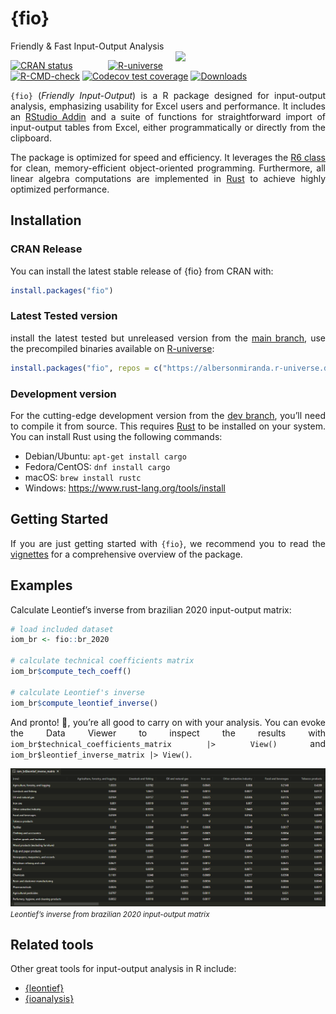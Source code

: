 
<!-- README.md is generated from README.Rmd. Please edit that file -->

# {fio}

<div style="text-align: justify">

Friendly & Fast Input-Output Analysis
<img src="man/figures/leontief.jpg" align="right" width="240px" style="margin-left: 20px;" />

<!-- badges: start -->

[![CRAN
status](https://www.r-pkg.org/badges/version/fio)](https://CRAN.R-project.org/package=fio)
[![R-universe](https://albersonmiranda.r-universe.dev/badges/fio)](https://albersonmiranda.r-universe.dev/fio)
[![R-CMD-check](https://github.com/albersonmiranda/fio/actions/workflows/R-CMD-check.yaml/badge.svg)](https://github.com/albersonmiranda/fio/actions/workflows/R-CMD-check.yaml)
[![Codecov test
coverage](https://codecov.io/gh/albersonmiranda/fio/branch/main/graph/badge.svg)](https://app.codecov.io/gh/albersonmiranda/fio?branch=main)
[![Downloads](https://cranlogs.r-pkg.org/badges/grand-total/fio)]()
<!-- badges: end -->

`{fio}` (*Friendly Input-Output*) is a R package designed for
input-output analysis, emphasizing usability for Excel users and
performance. It includes an [RStudio
Addin](https://rstudio.github.io/rstudioaddins/) and a suite of
functions for straightforward import of input-output tables from Excel,
either programmatically or directly from the clipboard.

The package is optimized for speed and efficiency. It leverages the [R6
class](https://r6.r-lib.org/) for clean, memory-efficient
object-oriented programming. Furthermore, all linear algebra
computations are implemented in [Rust](https://www.rust-lang.org/) to
achieve highly optimized performance.

## Installation

### CRAN Release

You can install the latest stable release of {fio} from CRAN with:

``` r
install.packages("fio")
```

### Latest Tested version

install the latest tested but unreleased version from the [main
branch](https://github.com/albersonmiranda/fio/tree/main), use the
precompiled binaries available on
[R-universe](https://albersonmiranda.r-universe.dev/fio):

``` r
install.packages("fio", repos = c("https://albersonmiranda.r-universe.dev", "https://cloud.r-project.org"))
```

### Development version

For the cutting-edge development version from the [dev
branch](https://github.com/albersonmiranda/fio/tree/dev), you’ll need to
compile it from source. This requires [Rust](https://www.rust-lang.org/)
to be installed on your system. You can install Rust using the following
commands:

- Debian/Ubuntu: `apt-get install cargo`
- Fedora/CentOS: `dnf install cargo`
- macOS: `brew install rustc`
- Windows: <https://www.rust-lang.org/tools/install>

## Getting Started

If you are just getting started with `{fio}`, we recommend you to read
the
[vignettes](https://albersonmiranda.github.io/fio/articles/index.html)
for a comprehensive overview of the package.

## Examples

Calculate Leontief’s inverse from brazilian 2020 input-output matrix:

``` r
# load included dataset
iom_br <- fio::br_2020

# calculate technical coefficients matrix
iom_br$compute_tech_coeff()

# calculate Leontief's inverse
iom_br$compute_leontief_inverse()
```

And pronto! 🎉, you’re all good to carry on with your analysis. You can
evoke the Data Viewer to inspect the results with
`iom_br$technical_coefficients_matrix |> View()` and
`iom_br$leontief_inverse_matrix |> View()`.

![](man/figures/example_leontief_inverse.png) *<small>Leontief’s inverse
from brazilian 2020 input-output matrix</small>*

## Related tools

Other great tools for input-output analysis in R include:

- [{leontief}](https://pachamaltese.github.io/leontief/)
- [{ioanalysis}](https://cran.r-project.org/package=ioanalysis)

</div>
